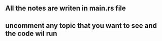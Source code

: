## All the notes are writen in main.rs file 

## uncomment any topic that you want to see and the code wil run
